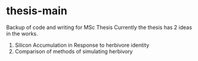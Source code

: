 # thesis-main
Backup of code and writing for MSc Thesis
Currently the thesis has 2 ideas in the works.

1) Silicon Accumulation in Response to herbivore identity
2) Comparison of methods of simulating herbivory
